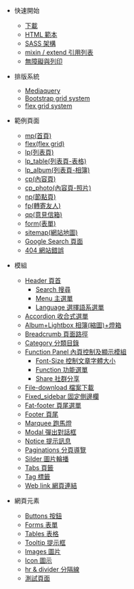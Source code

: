 <!-- - [Home](/)
- [Guide](guide.md 'The greatest guide in the world') -->

- 快速開始

  - [下載](quick-start/download.md)
  - [HTML 範本](quick-start/hemlTemplate.md)
  - [SASS 架構](quick-start/sass.md)
  - [ mixin / extend 引用列表](quick-start/mixin.md)
  - [ 無障礙與列印 ](quick-start/print.md)

- 排版系統

  - [Mediaquery](grid-system/mediaquery.md)
  - [Bootstrap grid system](grid-system/bootstrap.md)
  - [flex grid system](grid-system/flex-grid.md)

- 範例頁面

  - [mp(首頁)](example-page/mp.md)
  <!-- - [mp(首頁)](https://hywebu00.github.io/hyui_flex/mp_template.htm) -->
  - [flex(flex grid)](example-page/flex.md)
  - [lp(列表頁)](example-page/lp.md)
  - [lp_table(列表頁-表格)](example-page/lp-table.md)
  - [lp_album(列表頁-相簿)](example-page/lp-album.md)
  - [cp(內容頁)](example-page/cp.md)
  - [cp_photo(內容頁-照片)](example-page/cp-photo.md)
  - [np(節點頁)](example-page/np.md)
  - [fp(轉寄友人)](example-page/fp.md)
  - [qp(意見信箱)](example-page/qp.md)
  - [form(表單)](example-page/form.md)
  - [sitemap(網站地圖)](example-page/sitemap.md)
  - [Google Search 頁面](example-page/google-search.md)
  - [404 網站錯誤](example-page/404page.md)

- 模組

  - [Header 頁首](components/header.md)
    - [Search 搜尋](components/search.md)
    - [Menu 主選單](components/menu.md)
    - [Language 選擇語系選單](components/language.md)
  - [Accordion 收合式選單](components/accordion.md)
  - [Album+Lightbox 相簿(縮圖)+燈箱](components/lightbox.md)
  - [Breadcrumb 頁面路徑](components/breadcrumb.md)
  - [Category 分類目錄](components/category.md)
  - [Function Panel 內頁控制及顯示模組](components/function-panel.md)
    - [Font-Size 控制文章字體大小](components/font-size.md)
    - [Function 功能選單](components/function.md)
    - [Share 社群分享](components/share.md)
  - [File-download 檔案下載](components/file-download.md)
  - [Fixed_sidebar 固定側邊欄](components/fixed-sidebar.md)
  - [Fat-footer 頁尾選單](components/fat-footer.md)
  - [Footer 頁尾](components/footer.md)
  - [Marquee 跑馬燈](components/marquee.md)
  - [Modal 彈出對話框](components/modal.md)
  - [Notice 提示訊息](components/notice.md)
  - [Paginations 分頁導覽](components/paginations.md)
  - [Silder 圖片輪播](components/silder.md)
  - [Tabs 頁籤](components/tabs.md)
  - [Tag 標籤](components/tag.md)
  - [Web link 網頁連結](components/web-link.md)

- 網頁元素
  - [Buttons 按鈕](element/buttons.md)
  - [Forms 表單](element/forms.md)
  - [Tables 表格](element/tables.md)
  - [Tooltip 提示框](element/tooltip.md)
  - [Images 圖片](element/images.md)
  - [Icon 圖示](element/icon.md)
  - [hr & divider 分隔線](element/divider.md)
  - [測試頁面](element/thisistestpage.md)

<style>
  .search {
    display: block !important;
}
</style>

